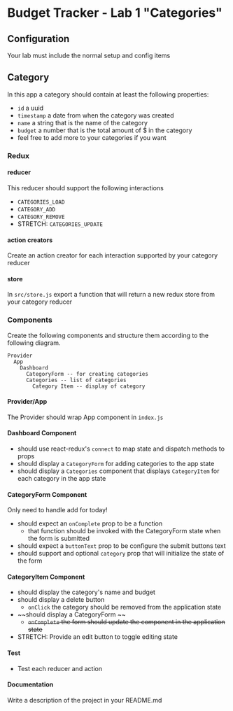 Budget Tracker - Lab 1 "Categories"
===

## Configuration  

Your lab must include the normal setup and config items
 
## Category 

In this app a category should contain at least the following properties:

* `id` a uuid
* `timestamp` a date from when the category was created
* `name` a string that is the name of the category
* `budget` a number that is the total amount of $ in the category 
* feel free to add more to your categories if you want

### Redux

#### reducer

This reducer should support the following interactions 

* `CATEGORIES_LOAD`
* `CATEGORY_ADD`
* `CATEGORY_REMOVE`
* STRETCH: `CATEGORIES_UPDATE`

#### action creators

Create an action creator for each interaction supported by your category reducer

#### store

In `src/store.js` export a function  that will return a new redux store from your category reducer

### Components

Create the following components and structure them according to the following diagram.  

``` 
Provider
  App
    Dashboard
      CategoryForm -- for creating categories
      Categories -- list of categories
        Category Item -- display of category
```

#### Provider/App 

The Provider should wrap App component in `index.js`

#### Dashboard Component 

* should use react-redux's `connect` to map state and dispatch methods to props
* should display a `CategoryForm` for adding categories to the app state
* should display a `Categories` component that displays `CategoryItem` for each category in the app state

#### CategoryForm Component

Only need to handle add for today!

* should expect an `onComplete` prop to be a function
  * that function should be invoked with the CategoryForm state when the form is submitted
* should expect a `buttonText` prop to be configure the submit buttons text
* should support and optional `category` prop that will initialize the state of the form

#### CategoryItem Component
* should display the category's name and budget
* should display a delete button
  * `onClick` the category should be removed from the application state
* ~~should display a CategoryForm  ~~
  * ~~`onComplete` the form should update the component in the application state~~
* STRETCH: Provide an edit button to toggle editing state

#### Test
* Test each reducer and action

####  Documentation  

Write a description of the project in your README.md

